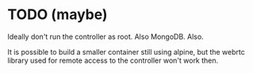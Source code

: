 TODO (maybe)
============

Ideally don't run the controller as root.  Also MongoDB.  Also.

It is possible to build a smaller container still using alpine, but
the webrtc library used for remote access to the controller won't work
then.
